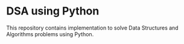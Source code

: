 # DSA using Python

This repository contains implementation to solve Data Structures and Algorithms problems using Python.